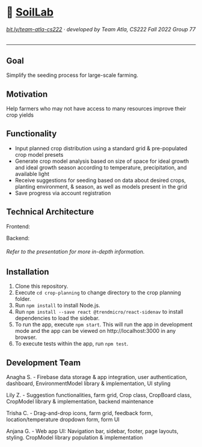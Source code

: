 # :seedling: [SoilLab](https://docs.google.com/presentation/d/1yV6RGyYFzDldGatFKGZM_0RRbOfMpfLaAFe7VQAqMqE/edit?usp=sharing)
###### [bit.ly/team-atla-cs222](https://bit.ly/team-atla-cs222) · developed by Team Atla, CS222 Fall 2022 Group 77
- - - 
## Goal
Simplify the seeding process for large-scale farming. 
## Motivation
Help farmers who may not have access to many resources improve their crop yields
## Functionality
- Input planned crop distribution using a standard grid & pre-populated crop model presets
- Generate crop model analysis based on size of space for ideal growth and ideal growth season according to temperature, precipitation, and available light
- Receive suggestions for seeding based on data about desired crops, planting environment, & season, as well as models present in the grid
- Save progress via account registration
## Technical Architecture 
Frontend: 

Backend:


###### Refer to the presentation for more in-depth information.
## Installation
1. Clone this repository.
2. Execute `cd crop-planning` to change directory to the crop planning folder.
3. Run `npm install` to install Node.js.
4. Run `npm install --save react @trendmicro/react-sidenav` to install dependencies to load the sidebar.
5. To run the app, execute `npm start`. ​​This will run the app in development mode and the app can be viewed on http://localhost:3000 in any browser.
6. To execute tests within the app, run `npm test`.
## Development Team
Anagha S. - Firebase data storage & app integration, user authentication, dashboard, EnvironmentModel library & implementation, UI styling

Lily Z. - Suggestion functionalities, farm grid, Crop class, CropBoard class, CropModel library & implementation, backend maintenance

Trisha C. - Drag-and-drop icons, farm grid, feedback form, location/temperature dropdown form, form UI

Anjana G. - Web app UI: Navigation bar, sidebar, footer, page layouts, styling. CropModel library population & implementation
